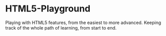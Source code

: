# HTML5-Playground
Playing with HTML5 features, from the easiest to more advanced.
Keeping track of the whole path of learning, from start to end.
